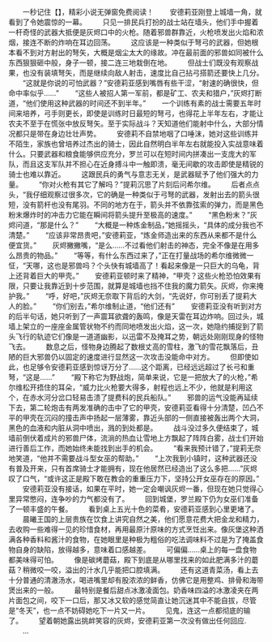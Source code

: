 　　一秒记住【】，精彩小说无弹窗免费阅读！
　　安德莉亚刚登上城墙一角，就看到了令她震惊的一幕。
　　只见一排民兵打扮的战士站在墙头，他们手中握着一杆奇怪的武器大抵便是灰烬口中的火枪。随着邪兽群靠近，火枪喷发出火焰和浓烟，接连不断的炸响在耳边回荡。
　　这应该是一种类似于弩弓的武器，但她根本看不到对方射出的弩矢，大概是烟尘太大的缘故。冲在最前面的邪兽如同被什么东西狠狠砸中般，身子一顿，接二连三地栽倒在地。
　　但战士们既没有观察战果，也没有装填弩矢，而是继续向敌人射击，速度比自己拈弓搭箭还要快上几分。
　　“这就是你说的可怕武器？”安德莉亚感到嘴唇有些干涩，“射速的确很快，但命中率似乎……”
　　“这些人被招人第一军前，都是矿工、农夫和猎户，”灰烬打断道，“他们使用这种武器的时间还不到半年。”
　　一个训练有素的战士需要五年时间来培养，弓手则更长，即使是训练时日最短的弩弓，也得花上半年左右，才能让农夫不至于在慌张中放反弩矢。至于实际战斗？天知道他们能射中什么，大部分情况都只是带在身边壮壮声势。
　　安德莉不自禁地咽了口唾沫，她对这些训练并不陌生，家族也曾培养过杰出的骑士，因此自然明白半年左右就能投入实战意味着什么。只要武器和粮食能够供应充分，罗兰可以在短时间内拼凑出一支庞大的军队，而且这支军队并不担心在近身搏斗中一触即溃，毫无间歇的攻击即使是精锐的骑士也难以靠近。
　　这跟民兵的勇气与意志无关，是武器赋予了他们强大的力量。
　　“你对火枪有其它了解吗？”提莉沉思了片刻后问希尔维。
　　后者点点头，“我仔细观察过很多次，它的确是一种类似于弓弩的武器，发射出去的箭头很短，没有箭杆也没有尾羽。不同的地方在于，箭头并不依靠弦索的弹力，而是黑色粉末爆炸时的冲击力它能在瞬间将箭头提升至极高的速度。”
　　“黑色粉末？”灰烬问道，“那是什么？”
　　“大概是一种炼金制品，”她摇摇头，“具体的成分我也不清楚。”
　　“应该非常昂贵吧，”安德莉亚，“炼金师造出来的东西从来都不是什么便宜货。”
　　灰烬撇撇嘴，“是么……不过看他们射击的神态，完全不像是在用多么昂贵的物品。”
　　“等等，有什么东西过来了，”正在打量战场的希尔维微微一怔，“天哪，这也是邪兽吗？个头快有城墙高了！看起来像是一只巨大的乌龟，背上还背着巨大的甲壳。”
　　安德莉亚顿时来了精神，“甲壳？这些火枪恐怕效果有限，只要让我靠近到十步范围，就算是城墙也挡不住我的魔力箭矢。灰烬，你来掩护我。”
　　“呼，好吧，”灰烬无奈取下背后的大剑，“先说好，你可别丢了提莉大人的脸。”
　　“你们别去，”希尔维制止道，“他们还有”
　　安德莉亚没有听到对方的后半句话，她只听到了一声震耳欲聋的轰鸣，像是天雷在耳边炸响。回过头，城墙上架立的一座座金属管状物不约而同地喷发出火焰，这一次，她隐约捕捉到了箭头飞行的轨迹它们像是一道道幽影，以迅雷不及掩耳之势，朝远处刚刚现身的怪物飞去。
　　数息之后，怪物身边腾起了数根丈高的雪柱，激飞的雪花飘落后，丑陋的巨大邪兽仍以固定的速度进行显然这一次攻击没能命中对方。
　　但即使如此，也足够令安德莉亚感到惊讶万分了……这个距离，已经远远超过了长弓和重弩，“这是……”
　　“殿下称它为野战炮，简单来说，它是一把放大了的火枪，”希尔维松开捂住的耳朵，“威力比火枪要大得多，射程也远上不少，他就是利用这个，在赤水河分岔口轻易击溃了提费科的民兵船队。”
　　邪兽的运气没能再延续下去，第二轮炮击有两发准确的击中了它的甲壳，安德莉亚看得十分清楚，凹凸不平的甲壳在沉闷的撞击声中扬起一层薄雾，靠近头部的一侧直接被轰出两个大洞，黑色的血液和内脏从洞中喷出，溅的到处都是。
　　战斗没过多久便结束了，城墙前倒伏着成片的邪兽尸体，流淌的热血让雪地上方飘起了阵阵白雾，战士们开始进行善后工作，而她始终未能找到出手的机会。
　　“看来我预计错了，”提莉无奈地笑道，“他并不需要战斗型女巫的帮助。”
　　“上次我到小镇时，这种武器还没有普及开来，只有首席骑士才能拥有，现在他居然已经造出了这么多把……”灰烬叹了口气，“或许这正是殿下敢在教会的重重压力下，坚持公开女巫存在的原因。”
　　安德莉亚没有接话，如果在平时，她一定会嘲讽灰烬一番，但现在她只觉得心里异常憋闷，连争吵的力气都没有了。
　　回到城堡，罗兰殿下仍为女巫们准备了一顿丰盛的午餐。
　　看到桌上五光十色的菜肴，安德莉亚感到心里更堵了。
　　晨曦王国的上层贵族在饮食上讲究自然之美，他们愿意花费大把金龙和精力，去收购一些难得一见的珍惜食材，再用最原汁原味的方式烹饪出来。像灰堡这种洒满各种香料和酱汁的食物，在她眼里是种极为粗俗的吃法调味料不过是为了掩盖食物自身的缺陷，放得越多，意味着口感越差。
　　可偏偏……桌上的每一盘食物都美味得可怕。
　　像是碳烤蘑菇，殿下到底是从哪里找来的如此肥满多汁的蘑菇？稍微咬一咬，溢出的汁水几乎能把口腔填满。
　　还有这道青菜汤，看上去十分普通的清澈汤水，喝进嘴里却有股浓浓的鲜香，仿佛它是用整鸡、排骨和海带煲出来的一般。
　　最特别是餐后甜点冰激凌面包。奶香味四溢的冰激凌夹在两片面包之间，咬下一口后，那又冰又软的感觉简直让她沉迷其中不能自拔，尽管是“冬天”，也一点不妨碍她吃下一片又一片。
　　见鬼，连这一点都彻底的输了。
　　望着朝她露出挑衅笑容的灰烬，安德莉亚第一次没有做出任何回应.
　　...